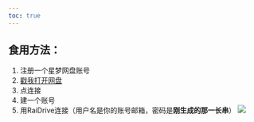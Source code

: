 ```yaml
---
toc: true
---
```


## 食用方法：
1. 注册一个星梦网盘账号
2. [戳我打开网盘](https://pan.cloudroo.top/ "戳我打开网盘")
3. 点连接
4. 建一个账号
5. 用RaiDrive连接（用户名是你的账号邮箱，密码是**刚生成的那一长串**）
![](https://ducksite.cloudroo.top/storage/topic/20240127/7c6edbf5a7d45bd08134ae269fecbd1c.png)